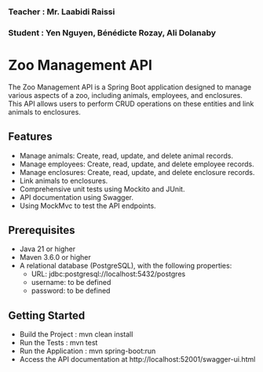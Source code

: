 ### Teacher : Mr. Laabidi Raissi
### Student : Yen Nguyen, Bénédicte Rozay, Ali Dolanaby
# Zoo Management API


The Zoo Management API is a Spring Boot application designed to manage various aspects of a zoo, including animals, employees, and enclosures. This API allows users to perform CRUD operations on these entities and link animals to enclosures.

## Features

- Manage animals: Create, read, update, and delete animal records.
- Manage employees: Create, read, update, and delete employee records.
- Manage enclosures: Create, read, update, and delete enclosure records.
- Link animals to enclosures.
- Comprehensive unit tests using Mockito and JUnit.
- API documentation using Swagger.
- Using MockMvc to test the API endpoints.

## Prerequisites

- Java 21 or higher
- Maven 3.6.0 or higher
- A relational database (PostgreSQL), with the following properties:
  - URL: jdbc:postgresql://localhost:5432/postgres
  - username: to be defined
  - password: to be defined


## Getting Started
- Build the Project : mvn clean install
- Run the Tests : mvn test
- Run the Application : mvn spring-boot:run
- Access the API documentation at http://localhost:52001/swagger-ui.html
